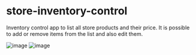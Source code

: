# store-inventory-control
Inventory control app to list all store products and their price. It is possible to add or remove items from the list and also edit them.

![image](https://user-images.githubusercontent.com/89264979/175047043-04a94842-6bdf-4f60-8a8b-61bcfc1dbafa.png)
![image](https://user-images.githubusercontent.com/89264979/175047330-69f6341f-5b71-4cad-9242-264f5dd11183.png)
